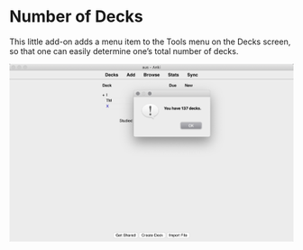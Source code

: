 # Number of Decks

This little add-on adds a menu item to the Tools menu on the Decks screen, so that one can easily determine one’s total number of decks.


<img src="number_of_decks.png" alt="screenshot" class="center">

